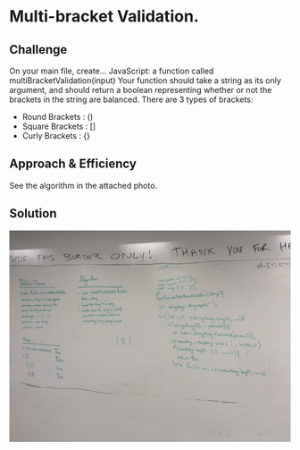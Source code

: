 # Multi-bracket Validation.
<!-- Short summary or background information -->

## Challenge
On your main file, create…
JavaScript: a function called multiBracketValidation(input)
Your function should take a string as its only argument, and should return a boolean representing whether or not the brackets in the string are balanced. There are 3 types of brackets:

- Round Brackets : ()
- Square Brackets : []
- Curly Brackets : {}


## Approach & Efficiency
See the algorithm in the attached photo.

## Solution
![multi-bracket-validation](./assets/multi-bracket-validation.jpg)